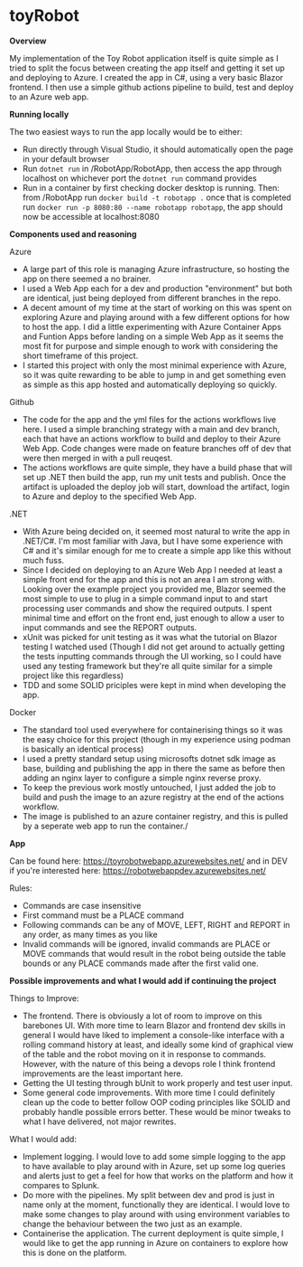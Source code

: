 # toyRobot

**Overview**

My implementation of the Toy Robot application itself is quite simple as I tried to split the focus between creating the app itself and getting it set up and deploying to Azure.
I created the app in C#, using a very basic Blazor frontend. I then use a simple github actions pipeline to build, test and deploy to an Azure web app.

**Running locally**

The two easiest ways to run the app locally would be to either:
- Run directly through Visual Studio, it should automatically open the page in your default browser
- Run `dotnet run` in /RobotApp/RobotApp, then access the app through localhost on whichever port the `dotnet run` command provides
- Run in a container by first checking docker desktop is running. Then: from /RobotApp run `docker build -t robotapp .` once that is completed run `docker run -p 8080:80 --name robotapp robotapp`, the app should now be accessible at localhost:8080


**Components used and reasoning**

Azure 
- A large part of this role is managing Azure infrastructure, so hosting the app on there seemed a no brainer.
- I used a Web App each for a dev and production "environment" but both are identical, just being deployed from different branches in the repo.
- A decent amount of my time at the start of working on this was spent on exploring Azure and playing around with a few different options for how to host the app. I did a little experimenting with Azure Container Apps and Funtion Apps before landing on a simple Web App as it seems the most fit for purpose and simple enough to work with considering the short timeframe of this project.
- I started this project with only the most minimal experience with Azure, so it was quite rewarding to be able to jump in and get something even as simple as this app hosted and automatically deploying so quickly.

Github
- The code for the app and the yml files for the actions workflows live here. I used a simple branching strategy with a main and dev branch, each that have an actions workflow to build and deploy to their Azure Web App. Code changes were made on feature branches off of dev that were then merged in with a pull reuqest.
- The actions workflows are quite simple, they have a build phase that will set up .NET then build the app, run my unit tests and publish. Once the artifact is uploaded the deploy job will start, download the artifact, login to Azure and deploy to the specified Web App.

.NET
- With Azure being decided on, it seemed most natural to write the app in .NET/C#. I'm most familiar with Java, but I have some experience with C# and it's similar enough for me to create a simple app like this without much fuss.
- Since I decided on deploying to an Azure Web App I needed at least a simple front end for the app and this is not an area I am strong with. Looking over the example project you provided me, Blazor seemed the most simple to use to plug in a simple command input to and start processing user commands and show the required outputs. I spent minimal time and effort on the front end, just enough to allow a user to input commands and see the REPORT outputs.
- xUnit was picked for unit testing as it was what the tutorial on Blazor testing I watched used (Though I did not get around to actually getting the tests inputting commands through the UI working, so I could have used any testing framework but they're all quite similar for a simple project like this regardless)
- TDD and some SOLID priciples were kept in mind when developing the app.

Docker
- The standard tool used everywhere for containerising things so it was the easy choice for this project (though in my experience using podman is basically an identical process)
- I used a pretty standard setup using microsofts dotnet sdk image as base, building and publishing the app in there the same as before then adding an nginx layer to configure a simple nginx reverse proxy.
- To keep the previous work mostly untouched, I just added the job to build and push the image to an azure registry at the end of the actions workflow.
- The image is published to an azure container registry, and this is pulled by a seperate web app to run the container./

**App**

Can be found here: https://toyrobotwebapp.azurewebsites.net/ and in DEV if you're interested here: https://robotwebappdev.azurewebsites.net/

Rules:
- Commands are case insensitive
- First command must be a PLACE command
- Following commands can be any of MOVE, LEFT, RIGHT and REPORT in any order, as many times as you like
- Invalid commands will be ignored, invalid commands are PLACE or MOVE commands that would result in the robot being outside the table bounds or any PLACE commands made after the first valid one.

**Possible improvements and what I would add if continuing the project**

Things to Improve:
- The frontend. There is obviously a lot of room to improve on this barebones UI. With more time to learn Blazor and frontend dev skills in general I would have liked to implement a console-like interface with a rolling command history at least, and ideally some kind of graphical view of the table  and the robot moving on it in response to commands. However, with the nature of this being a devops role I think frontend improvements are the least important here.
- Getting the UI testing through bUnit to work properly and test user input.
- Some general code improvements. With more time I could definitely clean up the code to better follow OOP coding principles like SOLID and probably handle possible errors better. These would be minor tweaks to what I have delivered, not major rewrites.

What I would add:
- Implement logging. I would love to add some simple logging to the app to have available to play around with in Azure, set up some log queries and alerts just to get a feel for how that works on the platform and how it compares to Splunk.
- Do more with the pipelines. My split between dev and prod is just in name only at the moment, functionally they are identical. I would love to make some changes to play around with using environment variables to change the behaviour between the two just as an example.
- Containerise the application. The current deployment is quite simple, I would like to get the app running in Azure on containers to explore how this is done on the platform.
